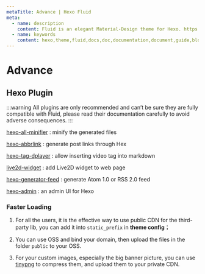```yaml
---
metaTitle: Advance | Hexo Fluid
meta:
  - name: description
    content: Fluid is an elegant Material-Design theme for Hexo. https://github.com/fluid-dev/hexo-theme-fluid
  - name: keywords
    content: hexo,theme,fluid,docs,doc,documentation,document,guide,blog,post,article
---
```


<Adsense :data-ad-client=$themeConfig.ads.client :data-ad-slot=$themeConfig.ads.slot is-new-ads-code="yes" class="side-ads"></Adsense>

# Advance

## Hexo Plugin

:::warning
All plugins are only recommended and can’t be sure they are fully compatible with Fluid, please read their documentation carefully to avoid adverse consequences.
:::

[hexo-all-minifier](https://github.com/chenzhutian/hexo-all-minifier) : minify the generated files

[hexo-abbrlink](https://github.com/rozbo/hexo-abbrlink) : generate post links through Hex

[hexo-tag-dplayer](https://github.com/MoePlayer/hexo-tag-dplayer) : allow inserting video tag into markdown

[live2d-widget](https://github.com/stevenjoezhang/live2d-widget) : add Live2D widget to web page

[hexo-generator-feed](https://github.com/hexojs/hexo-generator-feed) : generate Atom 1.0 or RSS 2.0 feed

[hexo-admin](https://github.com/jaredly/hexo-admin) : an admin UI for Hexo

<InArticleAdsense :data-ad-client=$themeConfig.ads.client :data-ad-slot=$themeConfig.ads.inSlot is-new-ads-code="yes"></InArticleAdsense>

### Faster Loading

1. For all the users, it is the effective way to use public CDN for the third-party lib, you can add it into `static_prefix` in **theme config**；

2. You can use OSS and bind your domain, then upload the files in the folder `public` to your OSS.

3. For your custom images, especially the big banner picture, you can use [tinypng](https://tinypng.com) to compress them, and upload them to your private CDN.
